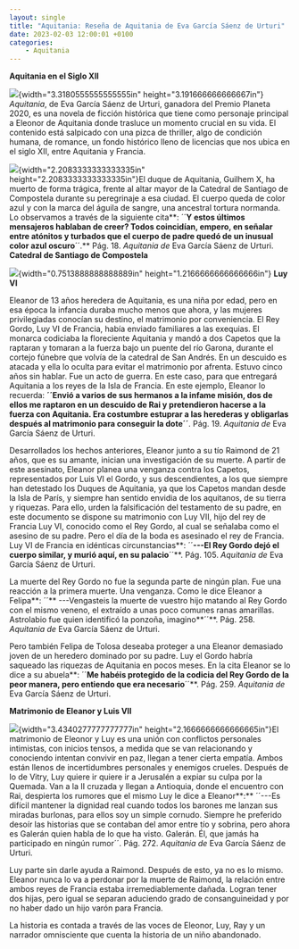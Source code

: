 ```yaml
---
layout: single
title: "Aquitania: Reseña de Aquitania de Eva García Sáenz de Urturi"
date: 2023-02-03 12:00:01 +0100
categories: 
    - Aquitania
---
```

**Aquitania en el Siglo XII**

![](media/image1.jpeg){width="3.3180555555555555in"
height="3.191666666666667in"} *Aquitania*, de Eva García Sáenz de
Urturi, ganadora del Premio Planeta 2020, es una novela de ficción
histórica que tiene como personaje principal a Eleonor de Aquitania
donde trasluce un momento crucial en su vida. El contenido está
salpicado con una pizca de thriller, algo de condición humana, de
romance, un fondo histórico lleno de licencias que nos ubica en el siglo
XII, entre Aquitania y Francia.

![](media/image2.jpeg){width="2.2083333333333335in"
height="2.2083333333333335in"}El duque de Aquitania, Guilhem X, ha
muerto de forma trágica, frente al altar mayor de la Catedral de
Santiago de Compostela durante su peregrinaje a esa ciudad. El cuerpo
queda de color azul y con la marca del águila de sangre, una ancestral
tortura normanda. Lo observamos a través de la siguiente cita**: ´´**Y
estos últimos mensajeros hablaban de creer? Todos coincidían, empero, en
señalar entre atónitos y turbados que el cuerpo de padre quedó de un
inusual color azul oscuro**´´.** Pág. 18. *Aquitania de* Eva García
Sáenz de Urturi. **Catedral de Santiago de Compostela**

![](media/image3.jpeg){width="0.7513888888888889in"
height="1.2166666666666666in"} **Luy VI**

Eleanor de 13 años heredera de Aquitania, es una niña por edad, pero en
esa época la infancia duraba mucho menos que ahora, y las mujeres
privilegiadas conocían su destino, el matrimonio por conveniencia. El
Rey Gordo, Luy VI de Francia, había enviado familiares a las exequias.
El monarca codiciaba la floreciente Aquitania y mandó a dos Capetos que
la raptaran y tomaran a la fuerza bajo un puente del río Garona, durante
el cortejo fúnebre que volvía de la catedral de San Andrés. En un
descuido es atacada y ella lo oculta para evitar el matrimonio por
afrenta. Estuvo cinco años sin hablar. Fue un acto de guerra. En este
caso, para que entregará Aquitania a los reyes de la Isla de Francia. En
este ejemplo, Eleanor lo recuerda: **´´**Envió a varios de sus hermanos
a la infame misión, dos de ellos me raptaron en un descuido de Rai y
pretendieron hacerse a la fuerza con Aquitania. Era costumbre estuprar a
las herederas y obligarlas después al matrimonio para conseguir la
dote**´´**. Pág. 19. *Aquitania de* Eva García Sáenz de Urturi.

Desarrollados los hechos anteriores, Eleanor junto a su tío Raimond de
21 años, que es su amante, inician una investigación de su muerte. A
partir de este asesinato, Eleanor planea una venganza contra los
Capetos, representados por Luis VI el Gordo, y sus descendientes, a los
que siempre han detestado los Duques de Aquitania, ya que los Capetos
mandan desde la Isla de París, y siempre han sentido envidia de los
aquitanos, de su tierra y riquezas. Para ello, urden la falsificación
del testamento de su padre, en este documento se dispone su matrimonio
con Luy VII, hijo del rey de Francia Luy VI, conocido como el Rey Gordo,
al cual se señalaba como el asesino de su padre. Pero el día de la boda
es asesinado el rey de Francia. Luy VI de Francia en idénticas
circunstancias**: ´´**---El Rey Gordo dejó el cuerpo similar, y murió
aquí, en su palacio**´´**. Pág. 105. *Aquitania de* Eva García Sáenz de
Urturi.

La muerte del Rey Gordo no fue la segunda parte de ningún plan. Fue una
reacción a la primera muerte. Una venganza. Como le dice Eleanor a
Felipa**: ´´** ---Vengasteis la muerte de vuestro hijo matando al Rey
Gordo con el mismo veneno, el extraído a unas poco comunes ranas
amarillas. Astrolabio fue quien identificó la ponzoña, imagino**´´**.
Pág. 258. *Aquitania de* Eva García Sáenz de Urturi.

Pero también Felipa de Tolosa deseaba proteger a una Eleanor demasiado
joven de un heredero dominado por su padre. Luy el Gordo habría saqueado
las riquezas de Aquitania en pocos meses. En la cita Eleanor se lo dice
a su abuela**: ´´**Me habéis protegido de la codicia del Rey Gordo de la
peor manera, pero entiendo que era necesario**´´**. Pág. 259. *Aquitania
de* Eva García Sáenz de Urturi.

**Matrimonio de Eleanor y Luis VII**

![](media/image4.jpeg){width="3.4340277777777777in"
height="2.1666666666666665in"}El matrimonio de Eleonor y Luy es una
unión con conflictos personales intimistas, con inicios tensos, a medida
que se van relacionando y conociendo intentan convivir en paz, llegan a
tener cierta empatía. Ambos están llenos de incertidumbres personales y
enemigos crueles. Después de lo de Vitry, Luy quiere ir quiere ir a
Jerusalén a expiar su culpa por la Quemada. Van a la II cruzada y llegan
a Antioquia, donde el encuentro con Rai, despierta los rumores que el
mismo Luy le dice a Eleanor**:** ´´---Es difícil mantener la dignidad
real cuando todos los barones me lanzan sus miradas burlonas, para ellos
soy un simple cornudo. Siempre he preferido desoír las historias que se
contaban del amor entre tío y sobrina, pero ahora es Galerán quien habla
de lo que ha visto. Galerán. Él, que jamás ha participado en ningún
rumor´´. Pág. 272. *Aquitania de* Eva García Sáenz de Urturi.

Luy parte sin darle ayuda a Raimond. Después de esto, ya no es lo mismo.
Eleanor nunca lo va a perdonar por la muerte de Raimond, la relación
entre ambos reyes de Francia estaba irremediablemente dañada. Logran
tener dos hijas, pero igual se separan aduciendo grado de
consanguineidad y por no haber dado un hijo varón para Francia.

La historia es contada a través de las voces de Eleonor, Luy, Ray y un
narrador omnisciente que cuenta la historia de un niño abandonado.
